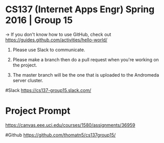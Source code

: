# CS137 (Internet Apps Engr) Spring 2016 | Group 15

-> If you don't know how to use GitHub, check out https://guides.github.com/activities/hello-world/

1) Please use Slack to communicate.

2) Please make a branch then do a pull request when you're working on the project.

3) The master branch will be the one that is uploaded to the Andromeda server cluster.

#Slack
https://cs137-group15.slack.com/

# Project Prompt
https://canvas.eee.uci.edu/courses/1580/assignments/36959

#Github
https://github.com/thomatn5/cs137group15/

